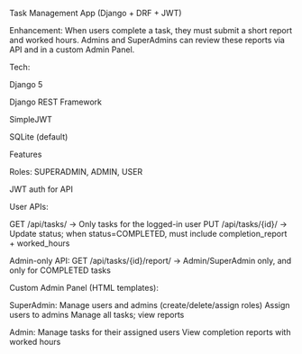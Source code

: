 Task Management App (Django + DRF + JWT)

Enhancement: When users complete a task, they must submit a short report and worked hours. Admins and SuperAdmins can review these reports via API and in a custom Admin Panel.

Tech:

Django 5

Django REST Framework

SimpleJWT

SQLite (default)

Features

Roles: SUPERADMIN, ADMIN, USER

JWT auth for API

User APIs:

GET /api/tasks/ → Only tasks for the logged-in user
PUT /api/tasks/{id}/ → Update status; when status=COMPLETED, must include completion_report + worked_hours

Admin-only API:
GET /api/tasks/{id}/report/ → Admin/SuperAdmin only, and only for COMPLETED tasks

Custom Admin Panel (HTML templates):

SuperAdmin:
Manage users and admins (create/delete/assign roles)
Assign users to admins
Manage all tasks; view reports

Admin:
Manage tasks for their assigned users
View completion reports with worked hours
